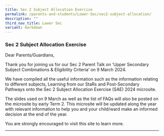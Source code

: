 ```yaml
---
title: Sec 2 Subject Allocation Exercise
permalink: /parents-and-students/Lower-Sec/sec2-subject-allocation/
description: ""
third_nav_title: Lower Sec
variant: markdown
---
```

### Sec 2 Subject Allocation Exercise

Dear Parents/Guardians,

Thank you for joining us for our Sec 2 Parent Talk on ‘Upper Secondary Subject Combinations &amp; Eligibility Criteria’ on 9 March 2024.

We have compiled all the useful information such as the information relating to different subjects, Learning from our StaRs and Post-Secondary Pathways onto the Sec 2 Subject Allocation Exercise (SAE) 2024 microsite.

The slides used on 9 March as well as the list of FAQs will also be posted on the microsite by early Term 2. This microsite will be updated along the year with relevant information to help you and your child/ward make an informed decision at the end of the year. 

You are strongly encouraged to visit this site to learn more.

<hr>